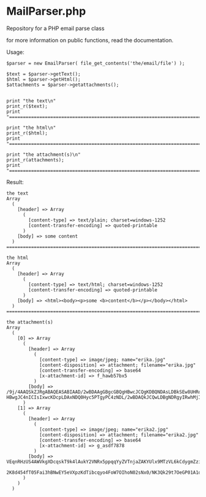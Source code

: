 MailParser.php
==============

Repository for a PHP email parse class

for more information on public functions, read the documentation.

Usage:

    $parser = new EmailParser( file_get_contents('the/email/file') );
    
    $text = $parser->getText();
    $html = $parser->getHtml();
    $attachments = $parser->getattachments();
    

    print "the text\n"
    print_r($text);
    print "============================================================================================\n\n"
    
    print "the html\n"
    print_r($html);
    print "============================================================================================\n\n"
    
    print "the attachment(s)\n"
    print_r(attachments);
    print "============================================================================================\n\n"
    

Result:

    the text
    Array
      (
        [header] => Array
          (
            [content-type] => text/plain; charset=windows-1252
            [content-transfer-encoding] => quoted-printable
          )
        [body] => some content
      )
    ============================================================================================
    
    the html
    Array
      (
        [header] => Array
          (
            [content-type] => text/html; charset=windows-1252
            [content-transfer-encoding] => quoted-printable
          )
        [body] => <html><body><p>some <b>content</b></p></body></html>
      )
    ============================================================================================
    
    the attachment(s)
    Array
      (
        [0] => Array
          (
            [header] => Array
              (
                [content-type] => image/jpeg; name="erika.jpg"
                [content-disposition] => attachment; filename="erika.jpg"
                [content-transfer-encoding] => base64
                [x-attachment-id] => f_hawb57bx5
              )
            [body] => /9j/4AAQSkZJRgABAQEASABIAAD/2wBDAAgGBgcGBQgHBwcJCQgKDBQNDAsLDBkSEw8UHRofHh0a
    HBwgJC4nICIsIxwcKDcpLDAxNDQ0Hyc5PTgyPC4zNDL/2wBDAQkJCQwLDBgNDRgyIRwhMjIyMjIy
          )
        [1] => Array
          (
            [header] => Array
              (
                [content-type] => image/jpeg; name="erika2.jpg"
                [content-disposition] => attachment; filename="erika2.jpg"
                [content-transfer-encoding] => base64
                [x-attachment-id] => g_asdf7878
              )
            [body] => VEqnRHzUS4AWVkgXDcqskT9k4lAukY2VNRx5ppqqYyZVTnjaZAKYUlx9MTzVL6kCdygmZzibBIAT
      2K8d454fT05Fai3hBNwEY5eVXpzKdTibcqyo4FoW7OIhoN02sNx0/NK3Qk29t7OeGP01A1q88VWD      
          )
        )
      )
            

